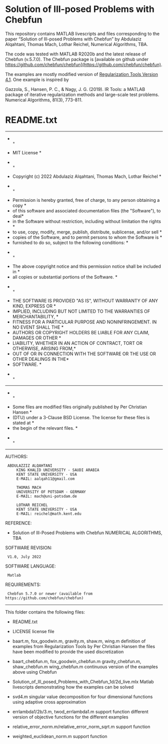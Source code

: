 # Solution of Ill-posed Problems with Chebfun

This repository contains MATLAB livescripts and files corresponding to the paper
“Solution of Ill-posed Problems with Chebfun” by Abdulaziz Alqahtani, Thomas
Mach, Lothar Reichel, Numerical Algorithms, TBA.

The code was tested with MATLAB R2020b and the latest release of Chebfun
(v.5.7.0). The Chebfun package is [available on github under
https://github.com/chebfun/chebfun](https://github.com/chebfun/chebfun).

The examples are mostly modified version of [Regularization Tools Version
4.1](http://www.imm.dtu.dk/~pcha/Regutools/).  One example is inspired by

Gazzola, S., Hansen, P. C., & Nagy, J. G. (2019). IR Tools: a MATLAB package of
iterative regularization methods and large-scale test problems. Numerical
Algorithms, 81(3), 773-811.


# README.txt

********************************************************************************
*                                                                              * 
* MIT License                                                                  *
*                                                                              * 
* Copyright (c) 2022  Abdulaziz Alqahtani, Thomas Mach, Lothar Reichel         *
*                                                                              * 
* Permission is hereby granted, free of charge, to any person obtaining a copy *
* of this software and associated documentation files (the "Software"), to deal*
* in the Software without restriction, including without limitation the rights *
* to use, copy, modify, merge, publish, distribute, sublicense, and/or sell    *
* copies of the Software, and to permit persons to whom the Software is        *
* furnished to do so, subject to the following conditions:                     *
*                                                                              * 
* The above copyright notice and this permission notice shall be included in   *
* all copies or substantial portions of the Software.                          *
*                                                                              * 
* THE SOFTWARE IS PROVIDED "AS IS", WITHOUT WARRANTY OF ANY KIND, EXPRESS OR   *
* IMPLIED, INCLUDING BUT NOT LIMITED TO THE WARRANTIES OF MERCHANTABILITY,     *
* FITNESS FOR A PARTICULAR PURPOSE AND NONINFRINGEMENT. IN NO EVENT SHALL THE  *
* AUTHORS OR COPYRIGHT HOLDERS BE LIABLE FOR ANY CLAIM, DAMAGES OR OTHER       *
* LIABILITY, WHETHER IN AN ACTION OF CONTRACT, TORT OR OTHERWISE, ARISING FROM,*
* OUT OF OR IN CONNECTION WITH THE SOFTWARE OR THE USE OR OTHER DEALINGS IN THE*
* SOFTWARE.                                                                    *
*                                                                              * 
********************************************************************************
*                                                                              * 
* Some files are modified files originally published by Per Christian Hansen   *
* (DTU) under a 3-Clause BSD License. The license for these files is stated at *
* the begin of the relevant files.                                             *
*                                                                              * 
********************************************************************************

 AUTHORS:

     ABDULAZZIZ ALQAHTANI
		 KING KHALID UNIVERSITY - SAUDI ARABIA
		 KENT STATE UNIVERSITY - USA
		 E-MAIL: aalqah11@gmail.com

		 THOMAS MACH
		 UNIVERSITY OF POTSDAM - GERMANY
		 E-MAIL: mach@uni-potsdam.de

		 LOTHAR REICHEL
		 KENT STATE UNIVERSITY - USA
		 E-MAIL: reichel@math.kent.edu

 REFERENCE:

  -  Solution of Ill-Posed Problems with Chebfun
		 NUMERICAL ALGORITHMS, TBA

 SOFTWARE REVISION:

     V1.0, July 2022

 SOFTWARE LANGUAGE:

     Matlab

 REQUIREMENTS:

     Chebfun 5.7.0 or newer (available from https://github.com/chebfun/chebfun)

********************************************************************************



This folder contains the following files:

* README.txt

* LICENSE
	license file

* baart.m, fox_goodwin.m, gravity.m, shaw.m, wing.m
	definition of examples from Regularization Tools by Per Christian Hansen
	the files have been modified to provide the used discretization

* baart_chebfun.m, fox_goodwin_chebfun.m gravity_chebfun.m, shaw_chebfun.m
  wing_chebfun.m
	continuous version of the examples above using Chebfun

* Solution_of_Ill_posed_Problems_with_Chebfun_1d/2d_live.mlx
	Matlab livescripts demonstrating how the examples can be solved

* svd4.m
	singular value decomposition for four dimensional functions using
	adaptive cross approximation
	
* errlambda1/2b/3.m, twod_errlambda1.m
	support function
	different version of objective functions for the different examples

* relative_error_norm.m/relative_error_norm_sqrt.m
	support function

* weighted_euclidean_norm.m
	support function

